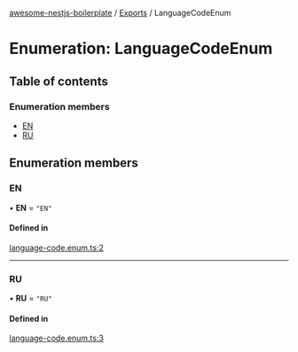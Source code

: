 [awesome-nestjs-boilerplate](../README.md) / [Exports](../modules.md) / LanguageCodeEnum

# Enumeration: LanguageCodeEnum

## Table of contents

### Enumeration members

- [EN](LanguageCodeEnum.md#en)
- [RU](LanguageCodeEnum.md#ru)

## Enumeration members

### EN

• **EN** = `"EN"`

#### Defined in

[language-code.enum.ts:2](https://github.com/klub-deepak/poc_doc_generation_3/blob/a592bb2/src/constants/language-code.enum.ts#L2)

___

### RU

• **RU** = `"RU"`

#### Defined in

[language-code.enum.ts:3](https://github.com/klub-deepak/poc_doc_generation_3/blob/a592bb2/src/constants/language-code.enum.ts#L3)
